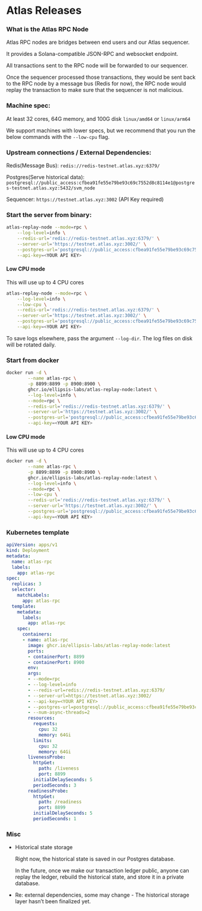# Atlas Releases

### What is the Atlas RPC Node

Atlas RPC nodes are bridges between end users and our Atlas sequencer.

It provides a Solana-compatible JSON-RPC and websocket endpoint.

All transactions sent to the RPC node will be forwarded to our sequencer.

Once the sequencer processed those transactions, they would be sent back to the RPC node by a message bus (Redis for now), the RPC node would replay the transaction to make sure that the sequencer is not malicious.

### Machine spec:

At least 32 cores, 64G memory, and 100G disk
`linux/amd64` or `linux/arm64`

We support machines with lower specs, but we recommend that you run the below commands with the `--low-cpu` flag.

### Upstream connections / External Dependencies:

Redis(Message Bus): `redis://redis-testnet.atlas.xyz:6379/`

Postgres(Serve historical data): `postgresql://public_access:cfbea91fe55e79be93c69c7552d8c8114e1@postgres-testnet.atlas.xyz:5432/svm_node`

Sequencer: `https://testnet.atlas.xyz:3002`  (API Key required)

### Start the server from binary:

```bash
atlas-replay-node --mode=rpc \
    --log-level=info \
    --redis-url='redis://redis-testnet.atlas.xyz:6379/' \
    --server-url='https://testnet.atlas.xyz:3002/' \
    --postgres-url='postgresql://public_access:cfbea91fe55e79be93c69c7552d8c8114e12@postgres-testnet.atlas.xyz:5432/svm_node' \
    --api-key=<YOUR API KEY>
```

#### Low CPU mode
This will use up to 4 CPU cores

```bash
atlas-replay-node --mode=rpc \
    --log-level=info \
    --low-cpu \
    --redis-url='redis://redis-testnet.atlas.xyz:6379/' \
    --server-url='https://testnet.atlas.xyz:3002/' \
    --postgres-url='postgresql://public_access:cfbea91fe55e79be93c69c7552d8c8114e12@postgres-testnet.atlas.xyz:5432/svm_node' \
    --api-key=<YOUR API KEY>
```

To save logs elsewhere, pass the argument `--log-dir`. The log files on disk will be rotated daily.

### Start from docker

```bash
docker run -d \
        --name atlas-rpc \
        -p 8899:8899 -p 8900:8900 \
        ghcr.io/ellipsis-labs/atlas-replay-node:latest \
        --log-level=info \
        --mode=rpc \
        --redis-url='redis://redis-testnet.atlas.xyz:6379/' \
        --server-url='https://testnet.atlas.xyz:3002/' \
        --postgres-url='postgresql://public_access:cfbea91fe55e79be93c69c7552d8c8114e12@postgres-testnet.atlas.xyz:5432/svm_node' \
        --api-key=<YOUR API KEY>
```
#### Low CPU mode
This will use up to 4 CPU cores

```bash
docker run -d \
        --name atlas-rpc \
        -p 8899:8899 -p 8900:8900 \
        ghcr.io/ellipsis-labs/atlas-replay-node:latest \
        --log-level=info \
        --mode=rpc \
        --low-cpu \
        --redis-url='redis://redis-testnet.atlas.xyz:6379/' \
        --server-url='https://testnet.atlas.xyz:3002/' \
        --postgres-url='postgresql://public_access:cfbea91fe55e79be93c69c7552d8c8114e12@postgres-testnet.atlas.xyz:5432/svm_node' \
        --api-key=<YOUR API KEY>
```

### Kubernetes template

```yaml
apiVersion: apps/v1
kind: Deployment
metadata:
  name: atlas-rpc
  labels:
    app: atlas-rpc
spec:
  replicas: 3
  selector:
    matchLabels:
      app: atlas-rpc
  template:
    metadata:
      labels:
        app: atlas-rpc
    spec:
      containers:
      - name: atlas-rpc
        image: ghcr.io/ellipsis-labs/atlas-replay-node:latest
        ports:
        - containerPort: 8899
        - containerPort: 8900
        env:
        args:
        - --mode=rpc
        - --log-level=info
        - --redis-url=redis://redis-testnet.atlas.xyz:6379/
        - --server-url=https://testnet.atlas.xyz:3002/
        - --api-key=<YOUR API KEY>
        - --postgres-url=postgresql://public_access:cfbea91fe55e79be93c69c7552d8c8114e12@postgres-testnet.atlas.xyz:5432/svm_node
        - --num-async-threads=2
        resources:
          requests:
            cpu: 32
            memory: 64Gi
          limits:
            cpu: 32
            memory: 64Gi
        livenessProbe:
          httpGet:
            path: /liveness
            port: 8899
          initialDelaySeconds: 5
          periodSeconds: 3
        readinessProbe:
          httpGet:
            path: /readiness
            port: 8899
          initialDelaySeconds: 5
          periodSeconds: 1
```

### Misc

- Historical state storage

    Right now, the historical state is saved in our Postgres database.

    In the future, once we make our transaction ledger public, anyone can replay the ledger, rebuild the historical state, and store it in a private database.

- Re: external dependencies, some may change - The historical storage layer hasn’t been finalized yet.
